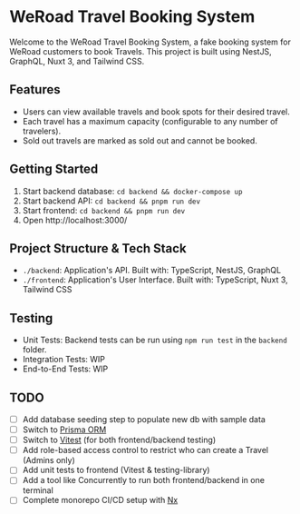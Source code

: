 # WeRoad Travel Booking System

Welcome to the WeRoad Travel Booking System, a fake booking system for WeRoad customers to book Travels. This project is built using NestJS, GraphQL, Nuxt 3, and Tailwind CSS.

## Features

- Users can view available travels and book spots for their desired travel.
- Each travel has a maximum capacity (configurable to any number of travelers).
- Sold out travels are marked as sold out and cannot be booked.

## Getting Started

1. Start backend database: `cd backend && docker-compose up`
1. Start backend API: `cd backend && pnpm run dev`
1. Start frontend: `cd backend && pnpm run dev`
1. Open http://localhost:3000/

## Project Structure & Tech Stack

- `./backend`: Application's API. Built with: TypeScript, NestJS, GraphQL
- `./frontend`: Application's User Interface. Built with: TypeScript, Nuxt 3, Tailwind CSS

## Testing

- Unit Tests: Backend tests can be run using `npm run test` in the `backend` folder.
- Integration Tests: WIP
- End-to-End Tests: WIP

## TODO

- [ ] Add database seeding step to populate new db with sample data
- [ ] Switch to [Prisma ORM](https://docs.nestjs.com/recipes/prisma)
- [ ] Switch to [Vitest](https://vitest.dev/) (for both frontend/backend testing)
- [ ] Add role-based access control to restrict who can create a Travel (Admins only)
- [ ] Add unit tests to frontend (Vitest & testing-library)
- [ ] Add a tool like Concurrently to run both frontend/backend in one terminal
- [ ] Complete monorepo CI/CD setup with [Nx](https://nx.dev/getting-started/installation)